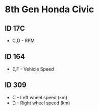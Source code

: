 8th Gen Honda Civic
===================

ID 17C
------

* C,D - RPM


ID 164
------

* E,F - Vehicle Speed



ID 309
------

* C - Left wheel speed (km)
* D - Right wheel speed (km)



